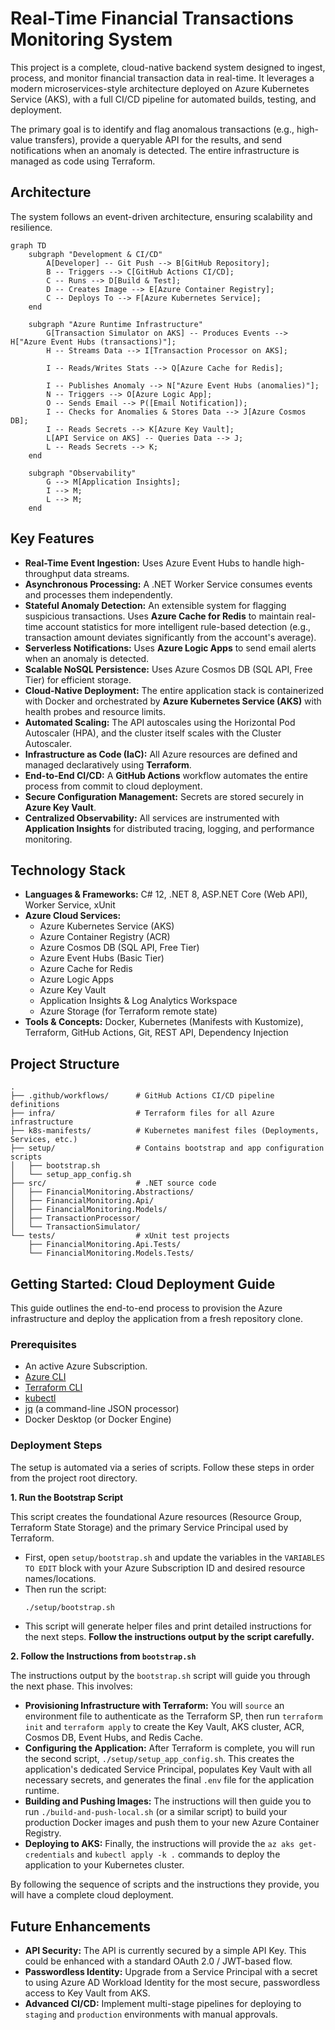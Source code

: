# Real-Time Financial Transactions Monitoring System

This project is a complete, cloud-native backend system designed to ingest, process, and monitor financial transaction data in real-time. It leverages a modern microservices-style architecture deployed on Azure Kubernetes Service (AKS), with a full CI/CD pipeline for automated builds, testing, and deployment.

The primary goal is to identify and flag anomalous transactions (e.g., high-value transfers), provide a queryable API for the results, and send notifications when an anomaly is detected. The entire infrastructure is managed as code using Terraform.

## Architecture

The system follows an event-driven architecture, ensuring scalability and resilience.

```mermaid
graph TD
    subgraph "Development & CI/CD"
        A[Developer] -- Git Push --> B[GitHub Repository];
        B -- Triggers --> C[GitHub Actions CI/CD];
        C -- Runs --> D[Build & Test];
        D -- Creates Image --> E[Azure Container Registry];
        C -- Deploys To --> F[Azure Kubernetes Service];
    end

    subgraph "Azure Runtime Infrastructure"
        G[Transaction Simulator on AKS] -- Produces Events --> H["Azure Event Hubs (transactions)"];
        H -- Streams Data --> I[Transaction Processor on AKS];

        I -- Reads/Writes Stats --> Q[Azure Cache for Redis];

        I -- Publishes Anomaly --> N["Azure Event Hubs (anomalies)"];
        N -- Triggers --> O[Azure Logic App];
        O -- Sends Email --> P([Email Notification]);
        I -- Checks for Anomalies & Stores Data --> J[Azure Cosmos DB];
        I -- Reads Secrets --> K[Azure Key Vault];
        L[API Service on AKS] -- Queries Data --> J;
        L -- Reads Secrets --> K;
    end

    subgraph "Observability"
        G --> M[Application Insights];
        I --> M;
        L --> M;
    end
```

## Key Features

* **Real-Time Event Ingestion:** Uses Azure Event Hubs to handle high-throughput data streams.
* **Asynchronous Processing:** A .NET Worker Service consumes events and processes them independently.
* **Stateful Anomaly Detection:** An extensible system for flagging suspicious transactions. Uses **Azure Cache for Redis** to maintain real-time account statistics for more intelligent rule-based detection (e.g., transaction amount deviates significantly from the account's average).
* **Serverless Notifications:** Uses **Azure Logic Apps** to send email alerts when an anomaly is detected.
* **Scalable NoSQL Persistence:** Uses Azure Cosmos DB (SQL API, Free Tier) for efficient storage.
* **Cloud-Native Deployment:** The entire application stack is containerized with Docker and orchestrated by **Azure Kubernetes Service (AKS)** with health probes and resource limits.
* **Automated Scaling:** The API autoscales using the Horizontal Pod Autoscaler (HPA), and the cluster itself scales with the Cluster Autoscaler.
* **Infrastructure as Code (IaC):** All Azure resources are defined and managed declaratively using **Terraform**.
* **End-to-End CI/CD:** A **GitHub Actions** workflow automates the entire process from commit to cloud deployment.
* **Secure Configuration Management:** Secrets are stored securely in **Azure Key Vault**.
* **Centralized Observability:** All services are instrumented with **Application Insights** for distributed tracing, logging, and performance monitoring.

## Technology Stack

* **Languages & Frameworks:** C# 12, .NET 8, ASP.NET Core (Web API), Worker Service, xUnit
* **Azure Cloud Services:**
    * Azure Kubernetes Service (AKS)
    * Azure Container Registry (ACR)
    * Azure Cosmos DB (SQL API, Free Tier)
    * Azure Event Hubs (Basic Tier)
    * Azure Cache for Redis
    * Azure Logic Apps
    * Azure Key Vault
    * Application Insights & Log Analytics Workspace
    * Azure Storage (for Terraform remote state)
* **Tools & Concepts:** Docker, Kubernetes (Manifests with Kustomize), Terraform, GitHub Actions, Git, REST API, Dependency Injection

## Project Structure

```
.
├── .github/workflows/      # GitHub Actions CI/CD pipeline definitions
├── infra/                  # Terraform files for all Azure infrastructure
├── k8s-manifests/          # Kubernetes manifest files (Deployments, Services, etc.)
├── setup/                  # Contains bootstrap and app configuration scripts
│   ├── bootstrap.sh
│   └── setup_app_config.sh
├── src/                    # .NET source code
│   ├── FinancialMonitoring.Abstractions/
│   ├── FinancialMonitoring.Api/
│   ├── FinancialMonitoring.Models/
│   ├── TransactionProcessor/
│   └── TransactionSimulator/
└── tests/                  # xUnit test projects
    ├── FinancialMonitoring.Api.Tests/
    └── FinancialMonitoring.Models.Tests/
```

## Getting Started: Cloud Deployment Guide

This guide outlines the end-to-end process to provision the Azure infrastructure and deploy the application from a fresh repository clone.

### Prerequisites

* An active Azure Subscription.
* [Azure CLI](https://docs.microsoft.com/en-us/cli/azure/install-azure-cli)
* [Terraform CLI](https://www.terraform.io/downloads.html)
* [kubectl](https://kubernetes.io/docs/tasks/tools/install-kubectl/)
* [jq](https://stedolan.github.io/jq/download/) (a command-line JSON processor)
* Docker Desktop (or Docker Engine)

### Deployment Steps

The setup is automated via a series of scripts. Follow these steps in order from the project root directory.

**1. Run the Bootstrap Script**

This script creates the foundational Azure resources (Resource Group, Terraform State Storage) and the primary Service Principal used by Terraform.

* First, open `setup/bootstrap.sh` and update the variables in the `VARIABLES TO EDIT` block with your Azure Subscription ID and desired resource names/locations.
* Then run the script:
    ```bash
    ./setup/bootstrap.sh
    ```
* This script will generate helper files and print detailed instructions for the next steps. **Follow the instructions output by the script carefully.**

**2. Follow the Instructions from `bootstrap.sh`**

The instructions output by the `bootstrap.sh` script will guide you through the next phase. This involves:

* **Provisioning Infrastructure with Terraform:** You will `source` an environment file to authenticate as the Terraform SP, then run `terraform init` and `terraform apply` to create the Key Vault, AKS cluster, ACR, Cosmos DB, Event Hubs, and Redis Cache.
* **Configuring the Application:** After Terraform is complete, you will run the second script, `./setup/setup_app_config.sh`. This creates the application's dedicated Service Principal, populates Key Vault with all necessary secrets, and generates the final `.env` file for the application runtime.
* **Building and Pushing Images:** The instructions will then guide you to run `./build-and-push-local.sh` (or a similar script) to build your production Docker images and push them to your new Azure Container Registry.
* **Deploying to AKS:** Finally, the instructions will provide the `az aks get-credentials` and `kubectl apply -k .` commands to deploy the application to your Kubernetes cluster.

By following the sequence of scripts and the instructions they provide, you will have a complete cloud deployment.

## Future Enhancements

* **API Security:** The API is currently secured by a simple API Key. This could be enhanced with a standard OAuth 2.0 / JWT-based flow.
* **Passwordless Identity:** Upgrade from a Service Principal with a secret to using Azure AD Workload Identity for the most secure, passwordless access to Key Vault from AKS.
* **Advanced CI/CD:** Implement multi-stage pipelines for deploying to `staging` and `production` environments with manual approvals.
